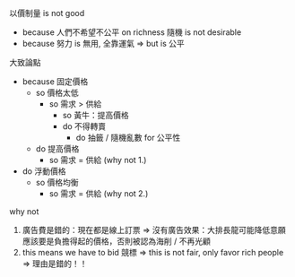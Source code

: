 
以價制量 is not good
- because 人們不希望不公平 on richness
隨機 is not desirable
- because 努力 is 無用, 全靠運氣 => but is 公平

大致論點
- because 固定價格
	- so 價格太低
		- so 需求 > 供給
			- so 黃牛：提高價格
			- do 不得轉賣
				- do 抽籤 / 隨機亂數 for 公平性
	- do 提高價格
		- so 需求 = 供給 (why not 1.)
- do 浮動價格
	- so 價格均衡
		- so 需求 = 供給 (why not 2.)

why not
1. 廣告費是錯的：現在都是線上訂票
   => 沒有廣告效果：大排長龍可能降低意願
   應該要是負擔得起的價格，否則被認為海削 / 不再光顧
2. this means we have to bid 競標
   => this is not fair, only favor rich people
   => 理由是錯的！！